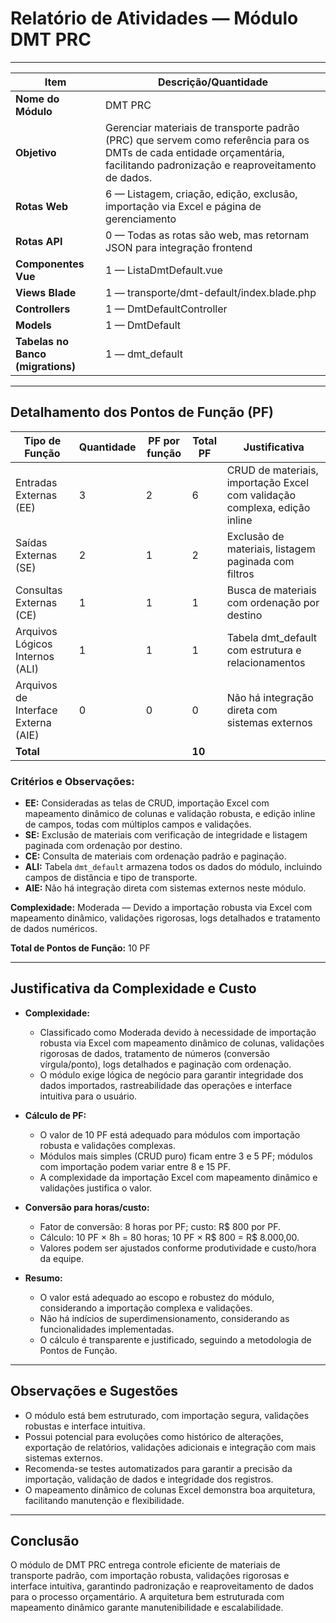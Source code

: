 # Relatório de Atividades — Módulo DMT PRC

---

| Item                        | Descrição/Quantidade                                                                                 |
|-----------------------------|-----------------------------------------------------------------------------------------------------|
| **Nome do Módulo**          | DMT PRC                                                                                             |
| **Objetivo**                | Gerenciar materiais de transporte padrão (PRC) que servem como referência para os DMTs de cada entidade orçamentária, facilitando padronização e reaproveitamento de dados. |
| **Rotas Web**               | 6 — Listagem, criação, edição, exclusão, importação via Excel e página de gerenciamento            |
| **Rotas API**               | 0 — Todas as rotas são web, mas retornam JSON para integração frontend                              |
| **Componentes Vue**         | 1 — ListaDmtDefault.vue                                                                             |
| **Views Blade**             | 1 — transporte/dmt-default/index.blade.php                                                         |
| **Controllers**             | 1 — DmtDefaultController                                                                            |
| **Models**                  | 1 — DmtDefault                                                                                      |
| **Tabelas no Banco (migrations)** | 1 — dmt_default                                                                                |

---

## Detalhamento dos Pontos de Função (PF)

| Tipo de Função                        | Quantidade | PF por função | Total PF | Justificativa                                                                 |
|---------------------------------------|------------|---------------|----------|-------------------------------------------------------------------------------|
| Entradas Externas (EE)                | 3          | 2             | 6        | CRUD de materiais, importação Excel com validação complexa, edição inline     |
| Saídas Externas (SE)                  | 2          | 1             | 2        | Exclusão de materiais, listagem paginada com filtros                          |
| Consultas Externas (CE)               | 1          | 1             | 1        | Busca de materiais com ordenação por destino                                  |
| Arquivos Lógicos Internos (ALI)       | 1          | 1             | 1        | Tabela dmt_default com estrutura e relacionamentos                            |
| Arquivos de Interface Externa (AIE)   | 0          | 0             | 0        | Não há integração direta com sistemas externos                                |
| **Total**                             |            |               | **10**   |                                                                               |

### Critérios e Observações:
- **EE:** Consideradas as telas de CRUD, importação Excel com mapeamento dinâmico de colunas e validação robusta, e edição inline de campos, todas com múltiplos campos e validações.
- **SE:** Exclusão de materiais com verificação de integridade e listagem paginada com ordenação por destino.
- **CE:** Consulta de materiais com ordenação padrão e paginação.
- **ALI:** Tabela `dmt_default` armazena todos os dados do módulo, incluindo campos de distância e tipo de transporte.
- **AIE:** Não há integração direta com sistemas externos neste módulo.

**Complexidade:** Moderada — Devido a importação robusta via Excel com mapeamento dinâmico, validações rigorosas, logs detalhados e tratamento de dados numéricos.

**Total de Pontos de Função:** 10 PF

---

## Justificativa da Complexidade e Custo

- **Complexidade:**
  - Classificado como Moderada devido à necessidade de importação robusta via Excel com mapeamento dinâmico de colunas, validações rigorosas de dados, tratamento de números (conversão vírgula/ponto), logs detalhados e paginação com ordenação.
  - O módulo exige lógica de negócio para garantir integridade dos dados importados, rastreabilidade das operações e interface intuitiva para o usuário.

- **Cálculo de PF:**
  - O valor de 10 PF está adequado para módulos com importação robusta e validações complexas.
  - Módulos mais simples (CRUD puro) ficam entre 3 e 5 PF; módulos com importação podem variar entre 8 e 15 PF.
  - A complexidade da importação Excel com mapeamento dinâmico e validações justifica o valor.

- **Conversão para horas/custo:**
  - Fator de conversão: 8 horas por PF; custo: R$ 800 por PF.
  - Cálculo: 10 PF × 8h = 80 horas; 10 PF × R$ 800 = R$ 8.000,00.
  - Valores podem ser ajustados conforme produtividade e custo/hora da equipe.

- **Resumo:**
  - O valor está adequado ao escopo e robustez do módulo, considerando a importação complexa e validações.
  - Não há indícios de superdimensionamento, considerando as funcionalidades implementadas.
  - O cálculo é transparente e justificado, seguindo a metodologia de Pontos de Função.

---

## Observações e Sugestões
- O módulo está bem estruturado, com importação segura, validações robustas e interface intuitiva.
- Possui potencial para evoluções como histórico de alterações, exportação de relatórios, validações adicionais e integração com mais sistemas externos.
- Recomenda-se testes automatizados para garantir a precisão da importação, validação de dados e integridade dos registros.
- O mapeamento dinâmico de colunas Excel demonstra boa arquitetura, facilitando manutenção e flexibilidade.

---

## Conclusão
O módulo de DMT PRC entrega controle eficiente de materiais de transporte padrão, com importação robusta, validações rigorosas e interface intuitiva, garantindo padronização e reaproveitamento de dados para o processo orçamentário. A arquitetura bem estruturada com mapeamento dinâmico garante manutenibilidade e escalabilidade. 